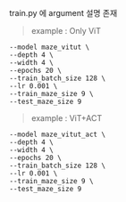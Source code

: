 train.py 에 argument 설명 존재



> example : Only ViT
```!python train.py \
--model maze_vitut \
--depth 4 \
--width 4 \
--epochs 20 \
--train_batch_size 128 \
--lr 0.001 \
--train_maze_size 9 \
--test_maze_size 9
```

> example : ViT+ACT
```!python train.py \
--model maze_vitut_act \
--depth 4 \
--width 4 \
--epochs 20 \
--train_batch_size 128 \
--lr 0.001 \
--train_maze_size 9 \
--test_maze_size 9
```

